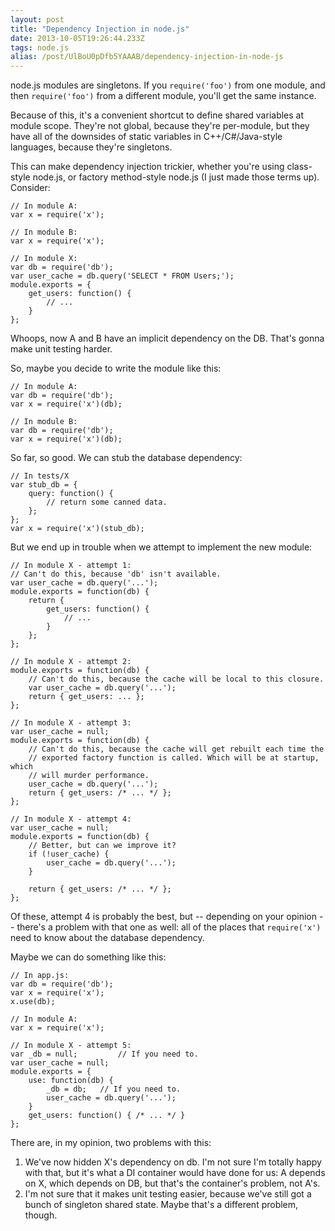 ```yaml
---
layout: post
title: "Dependency Injection in node.js"
date: 2013-10-05T19:26:44.233Z
tags: node.js
alias: /post/UlBoU0pDfb5YAAAB/dependency-injection-in-node-js
---
```


node.js modules are singletons. If you `require('foo')` from one module, and
then `require('foo')` from a different module, you'll get the same instance.

Because of this, it's a convenient shortcut to define shared variables at
module scope. They're not global, because they're per-module, but they have all
of the downsides of static variables in C++/C#/Java-style languages, because
they're singletons.

This can make dependency injection trickier, whether you're using class-style node.js, or factory method-style node.js (I just made those terms up). Consider:

    // In module A:
    var x = require('x');

    // In module B:
    var x = require('x');

    // In module X:
    var db = require('db');
    var user_cache = db.query('SELECT * FROM Users;');
    module.exports = {
        get_users: function() {
            // ...
        }
    };
    
Whoops, now A and B have an implicit dependency on the DB. That's gonna make
unit testing harder.

So, maybe you decide to write the module like this:

    // In module A:
    var db = require('db');
    var x = require('x')(db);

    // In module B:
    var db = require('db');
    var x = require('x')(db);

So far, so good. We can stub the database dependency:

    // In tests/X
    var stub_db = {
        query: function() {
            // return some canned data.
        };
    };
    var x = require('x')(stub_db);

But we end up in trouble when we attempt to implement the new module:

    // In module X - attempt 1:
    // Can't do this, because 'db' isn't available.
    var user_cache = db.query('...');
    module.exports = function(db) {
        return {
            get_users: function() {
                // ...
            }
        };
    };

    // In module X - attempt 2:
    module.exports = function(db) {
        // Can't do this, because the cache will be local to this closure.
        var user_cache = db.query('...');
        return { get_users: ... };
    };

    // In module X - attempt 3:
    var user_cache = null;
    module.exports = function(db) {
        // Can't do this, because the cache will get rebuilt each time the
        // exported factory function is called. Which will be at startup, which
        // will murder performance.
        user_cache = db.query('...');
        return { get_users: /* ... */ };
    };

    // In module X - attempt 4:
    var user_cache = null;
    module.exports = function(db) {
        // Better, but can we improve it?
        if (!user_cache) {
            user_cache = db.query('...');
        }

        return { get_users: /* ... */ };
    };

Of these, attempt 4 is probably the best, but -- depending on your opinion --
there's a problem with that one as well: all of the places that `require('x')`
need to know about the database dependency.

Maybe we can do something like this:

    // In app.js:
    var db = require('db');
    var x = require('x');
    x.use(db);

    // In module A:
    var x = require('x');

    // In module X - attempt 5:
    var _db = null;         // If you need to.
    var user_cache = null;
    module.exports = {
        use: function(db) {
            _db = db;   // If you need to.
            user_cache = db.query('...');
        }
        get_users: function() { /* ... */ }
    };

There are, in my opinion, two problems with this:

 1. We've now hidden X's dependency on db. I'm not sure I'm totally happy with
    that, but it's what a DI container would have done for us: A depends on X,
    which depends on DB, but that's the container's problem, not A's.
 2. I'm not sure that it makes unit testing easier, because we've still got a
    bunch of singleton shared state. Maybe that's a different problem, though.
